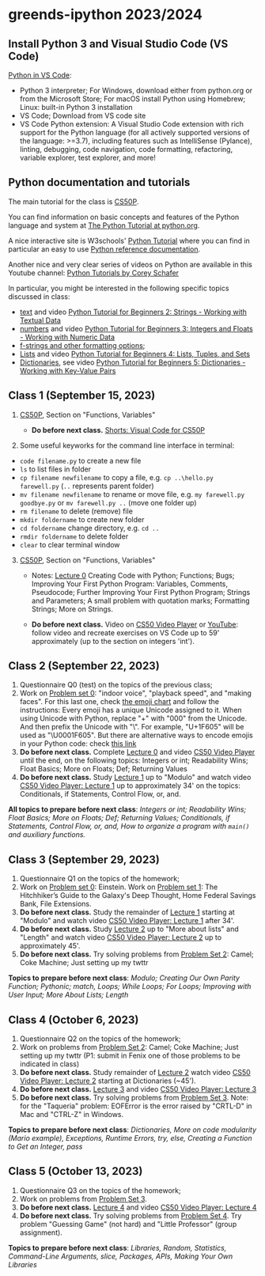# greends-ipython 2023/2024

## Install Python 3 and Visual Studio Code (VS Code)

[Python in VS Code](https://code.visualstudio.com/docs/python/python-tutorial):
  * Python 3 interpreter; For Windows, download either from python.org or from the Microsoft Store; For macOS install Python using Homebrew; Linux: built-in Python 3 installation
  * VS Code; Download from VS code site
  * VS Code Python extension: A Visual Studio Code extension with rich support for the Python language (for all actively supported versions of the language: >=3.7), including features such as IntelliSense (Pylance), linting, debugging, code navigation, code formatting, refactoring, variable explorer, test explorer, and more!

## Python documentation and tutorials
The main tutorial for the class is [CS50P](https://cs50.harvard.edu/python/2022/weeks/).

You can find information on basic concepts and features of the Python language and system at  [The Python Tutorial at python.org](https://docs.python.org/3/tutorial/index.html). 

A nice interactive site is W3schools' [Python Tutorial](https://www.w3schools.com/python/default.asp) where you can find in particular an easy to use  [Python reference documentation](https://www.w3schools.com/python/python_reference.asp).

Another nice and very clear series of videos on Python are available in this Youtube channel: [Python Tutorials by Corey Schafer](https://www.youtube.com/playlist?list=PL-osiE80TeTt2d9bfVyTiXJA-UTHn6WwU)

In particular, you might be interested in the following specific topics discussed in class:
* [text](https://docs.python.org/3/tutorial/introduction.html#text) and video [Python Tutorial for Beginners 2: Strings - Working with Textual Data](https://www.youtube.com/watch?v=k9TUPpGqYTo&list=PL-osiE80TeTt2d9bfVyTiXJA-UTHn6WwU&index=2)
* [numbers](https://docs.python.org/3/tutorial/introduction.html#numbers) and video [Python Tutorial for Beginners 3: Integers and Floats - Working with Numeric Data](https://www.youtube.com/watch?v=khKv-8q7YmY&list=PL-osiE80TeTt2d9bfVyTiXJA-UTHn6WwU&index=3)
* [f-strings and other formatting options](https://docs.python.org/3/tutorial/inputoutput.html);
* [Lists](https://docs.python.org/3/tutorial/introduction.html#lists) and video [Python Tutorial for Beginners 4: Lists, Tuples, and Sets](https://www.youtube.com/watch?v=W8KRzm-HUcc&list=PL-osiE80TeTt2d9bfVyTiXJA-UTHn6WwU&index=4&t=1223s)
* [Dictionaries](https://docs.python.org/3/tutorial/datastructures.html#dictionaries), see video [Python Tutorial for Beginners 5: Dictionaries - Working with Key-Value Pairs](https://www.youtube.com/watch?v=daefaLgNkw0&list=PL-osiE80TeTt2d9bfVyTiXJA-UTHn6WwU&index=5&pp=iAQB)

## Class 1 (September 15, 2023)

1. [CS50P](https://cs50.harvard.edu/python/2022/weeks/0/), Section on "Functions, Variables"
   * **Do before next class.** [Shorts: Visual Code for CS50P](https://cs50.harvard.edu/python/2022/shorts/visual_studio_code_for_cs50/)
    
2. Some useful keyworks for the command line interface in terminal:
* `code filename.py` to create a new file 
* `ls` to list files in folder
* `cp filename newfilename` to copy a file, e.g. `cp ..\hello.py  farewell.py` (`..` represents parent folder)
* `mv filename newfilename` to rename or move file, e.g. `my farewell.py goodbye.py` or `mv farewell.py ..` (move one folder up)
* `rm filename` to delete (remove) file
* `mkdir foldername` to create new folder
* `cd foldername` change directory, e.g. `cd ..` 
* `rmdir foldername` to delete folder
* `clear` to clear terminal window

3. [CS50P](https://cs50.harvard.edu/python/2022/weeks/0/), Section on "Functions, Variables"
   * Notes: [Lecture 0](https://cs50.harvard.edu/python/2022/notes/0/)
    Creating Code with Python; 
    Functions; 
    Bugs; 
    Improving Your First Python Program:
        Variables,
        Comments,
        Pseudocode;
    Further Improving Your First Python Program;
    Strings and Parameters; 
        A small problem with quotation marks;
    Formatting Strings;
    More on Strings.

   
   * **Do before next class.** Video on [CS50 Video Player](https://video.cs50.io/JP7ITIXGpHk) or [YouTube](https://youtu.be/JP7ITIXGpHk): follow video and recreate exercises on VS Code up to 59' approximately (up to the section on integers 'int').
    
## Class 2 (September 22, 2023)

1. Questionnaire Q0 (test) on the topics of the previous class;
2. Work on [Problem set 0](https://cs50.harvard.edu/python/2022/psets/0/): "indoor voice", "playback speed", and "making faces". For this last one, check [the emoji chart](https://unicode.org/emoji/charts/full-emoji-list.html) and follow the instructions: Every emoji has a unique Unicode assigned to it. When using Unicode with Python, replace "+" with "000" from the Unicode. And then prefix the Unicode with "\\". For example, "U+1F605" will be used as "\U0001F605". But there are alternative ways to encode emojis in your Python code: check [this link](https://www.makeuseof.com/how-to-include-emojis-in-your-python-code/)
4. **Do before next class.** Complete [Lecture 0](https://cs50.harvard.edu/python/2022/notes/0/) and video [CS50 Video Player](https://video.cs50.io/JP7ITIXGpHk) until the end, on the following topics: Integers or int; Readability Wins; Float Basics; More on Floats; Def; Returning Values
5. **Do before next class.** Study [Lecture 1](https://cs50.harvard.edu/python/2022/notes/1/) up to "Modulo" and watch video  [CS50 Video Player: Lecture 1](https://video.cs50.io/_b6NgY_pMdw) up to approximately 34' on the topics: Conditionals, if Statements, Control Flow, or, and.

**All topics to prepare before next class**: *Integers or int; Readability Wins; Float Basics; More on Floats; Def; Returning Values; Conditionals, if Statements, Control Flow, or, and, How to organize a program with `main()` and auxiliary functions.*

## Class 3 (September 29, 2023)

1. Questionnaire Q1 on the topics of the homework;
2. Work on [Problem set 0](https://cs50.harvard.edu/python/2022/psets/0/): Einstein. Work on [Problem set 1](https://cs50.harvard.edu/python/2022/psets/1/): The Hitchhiker’s Guide to the Galaxy's Deep Thought, Home Federal Savings Bank, File Extensions.
5. **Do before next class.** Study the remainder of [Lecture 1](https://cs50.harvard.edu/python/2022/notes/1/) starting at "Modulo" and watch video  [CS50 Video Player: Lecture 1](https://video.cs50.io/_b6NgY_pMdw) after 34'.
6. **Do before next class.** Study [Lecture 2](https://cs50.harvard.edu/python/2022/notes/2/) up to "More about lists" and "Length" and watch video  [CS50 Video Player: Lecture 2](https://video.cs50.io/-7xg8pGcP6w) up to approximately 45'.
7. **Do before next class.** Try solving problems from [Problem Set 2](https://cs50.harvard.edu/python/2022/psets/2/): Camel; Coke Machine; Just setting up my twttr

**Topics to prepare before next class**: *Modulo; Creating Our Own Parity Function; Pythonic; match, Loops; While Loops; For Loops; Improving with User Input; More About Lists; Length*

## Class 4 (October 6, 2023)

1. Questionnaire Q2 on the topics of the homework;
2. Work on problems from [Problem Set 2](https://cs50.harvard.edu/python/2022/psets/2/): Camel; Coke Machine; Just setting up my twttr (P1: submit in Fenix one of those problems to be indicated in class)
6. **Do before next class.** Study remainder of [Lecture 2](https://cs50.harvard.edu/python/2022/notes/2/)  watch video  [CS50 Video Player: Lecture 2](https://video.cs50.io/-7xg8pGcP6w) starting at Dictionaries (~45').
7. **Do before next class.** [Lecture 3](https://cs50.harvard.edu/python/2022/notes/3/) and video [CS50 Video Player: Lecture 3](https://video.cs50.io/LW7g1169v7w)
8. **Do before next class.** Try solving problems from [Problem Set 3](https://cs50.harvard.edu/python/2022/psets/3/). Note: for the "Taqueria" problem: EOFError is the error raised by "CRTL-D" in Mac and "CTRL-Z" in Windows.
   
**Topics to prepare before next class**: *Dictionaries, More on code modularity (Mario example), Exceptions, Runtime Errors, try, else, Creating a Function to Get an Integer, pass*

## Class 5 (October 13, 2023)

1. Questionnaire Q3 on the topics of the homework;
2. Work on problems from [Problem Set 3](https://cs50.harvard.edu/python/2022/psets/3/).
7. **Do before next class.** [Lecture 4](https://cs50.harvard.edu/python/2022/notes/4/) and video [CS50 Video Player: Lecture 4](https://video.cs50.io/MztLZWibctI)
8. **Do before next class.** Try solving problems from [Problem Set 4](https://cs50.harvard.edu/python/2022/psets/4/). Try problem "Guessing Game" (not hard) and "Little Professor" (group assignment).
   
**Topics to prepare before next class**: *Libraries, Random, Statistics, Command-Line Arguments, slice, Packages, APIs, Making Your Own Libraries*
